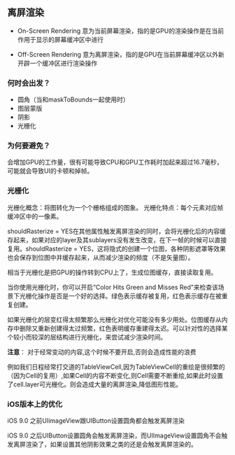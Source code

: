 ## 离屏渲染

* On-Screen Rendering
意为当前屏幕渲染，指的是GPU的渲染操作是在当前作用于显示的屏幕缓冲区中进行

* Off-Screen Rendering
意为离屏渲染，指的是GPU在当前屏幕缓冲区以外新开辟一个缓冲区进行渲染操作

### 何时会出发？

* 圆角（当和maskToBounds一起使用时）
* 图层蒙版
* 阴影
* 光栅化

### 为何要避免？

会增加GPU的工作量，很有可能导致CPU和GPU工作耗时加起来超过16.7毫秒，可能就会导致UI的卡顿和掉帧。

### 光栅化

光栅化概念：将图转化为一个个栅格组成的图象。
光栅化特点：每个元素对应帧缓冲区中的一像素。    

shouldRasterize = YES在其他属性触发离屏渲染的同时，会将光栅化后的内容缓存起来，如果对应的layer及其sublayers没有发生改变，在下一帧的时候可以直接复用。shouldRasterize = YES，这将隐式的创建一个位图，各种阴影遮罩等效果也会保存到位图中并缓存起来，从而减少渲染的频度（不是矢量图）。

相当于光栅化是把GPU的操作转到CPU上了，生成位图缓存，直接读取复用。

当你使用光栅化时，你可以开启“Color Hits Green and Misses Red”来检查该场景下光栅化操作是否是一个好的选择。绿色表示缓存被复用，红色表示缓存在被重复创建。

如果光栅化的层变红得太频繁那么光栅化对优化可能没有多少用处。位图缓存从内存中删除又重新创建得太过频繁，红色表明缓存重建得太迟。可以针对性的选择某个较小而较深的层结构进行光栅化，来尝试减少渲染时间。

**注意**：
对于经常变动的内容,这个时候不要开启,否则会造成性能的浪费

例如我们日程经常打交道的TableViewCell,因为TableViewCell的重绘是很频繁的（因为Cell的复用）,如果Cell的内容不断变化,则Cell需要不断重绘,如果此时设置了cell.layer可光栅化。则会造成大量的离屏渲染,降低图形性能。

### iOS版本上的优化

iOS 9.0 之前UIimageView跟UIButton设置圆角都会触发离屏渲染

iOS 9.0 之后UIButton设置圆角会触发离屏渲染，而UIImageView设置圆角不会触发离屏渲染了，如果设置其他阴影效果之类的还是会触发离屏渲染的。

